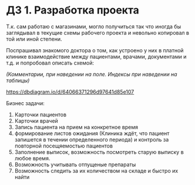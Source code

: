 # ДЗ 1. Разработка проекта

Т.к. сам работаю с магазинами, могло получиться так что иногда бы заглядывал в текущие схемы рабочего проекта и невольно копировал в той или иной степени.

Поспрашивал знакомого доктора о том, как устроено у них в платной клинике взаимодействие между пациентами, врачами, документами и т.д. и попробовал описать схемой:

_(Комментарии, при наведении на поле.
Индексы при наведении на таблицы)_

https://dbdiagram.io/d/64066371296d97641d85e107

Бизнес задачи: 
1) Карточки пациентов
2) Карточки врачей
3) Запись пациента на прием на конкретное время
4) формирование листов ожидания (Клиника ждёт, что пациент запишется в течении определенного периода) и контроль за повторной посещяемостью пациентов
5) Заполнение выписок, возможность посмотреть старую выписку в любое время.
6) Возможность учитывать отпущеные препараты
7) Возможность следить за их количеством на складе и быстро их найти